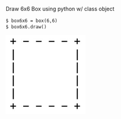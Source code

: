 Draw 6x6 Box using python w/ class object              


```
$ box6x6 = box(6,6)
$ box6x6.draw()
```


![im_name](box6x6.jpg)

